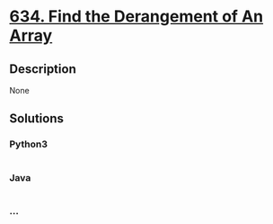 # [634. Find the Derangement of An Array](https://leetcode.com/problems/find-the-derangement-of-an-array)

## Description
None


## Solutions


### Python3

```python

```

### Java

```java

```

### ...
```

```
